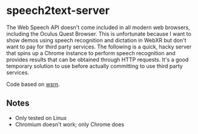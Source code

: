 # speech2text-server

The Web Speech API doesn't come included in all modern web browsers, including
the Oculus Quest Browser. This is unfortunate because I want to show demos using
speech recognition and dictation in WebXR but don't want to pay for third party
services. The following is a quick, hacky server that spins up a Chrome instance
to perform speech recognition and provides results that can be obtained through
HTTP requests. It's a good temporary solution to use before actually committing
to use third party services.

Code based on [wsrn](https://github.com/DedaDev/wsrn).

## Notes

- Only tested on Linux
- Chromium doesn't work; only Chrome does
